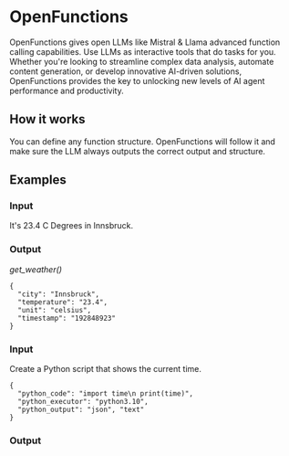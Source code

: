 # OpenFunctions
OpenFunctions gives open LLMs like Mistral & Llama advanced function calling capabilities.
Use LLMs as interactive tools that do tasks for you. Whether you're looking to streamline complex data analysis, automate content generation, or develop innovative AI-driven solutions, OpenFunctions provides the key to unlocking new levels of AI agent performance and productivity.
## How it works
You can define any function structure. OpenFunctions will follow it and make sure the LLM always outputs the correct output and structure. 
## Examples
### Input
It's 23.4 C Degrees in Innsbruck.
### Output
*get_weather()*
```
{
  "city": "Innsbruck",
  "temperature": "23.4",
  "unit": "celsius",
  "timestamp": "192848923"
}
```
### Input
Create a Python script that shows the current time.
```
{
  "python_code": "import time\n print(time)",
  "python_executor": "python3.10",
  "python_output": "json", "text"
}
```
### Output
